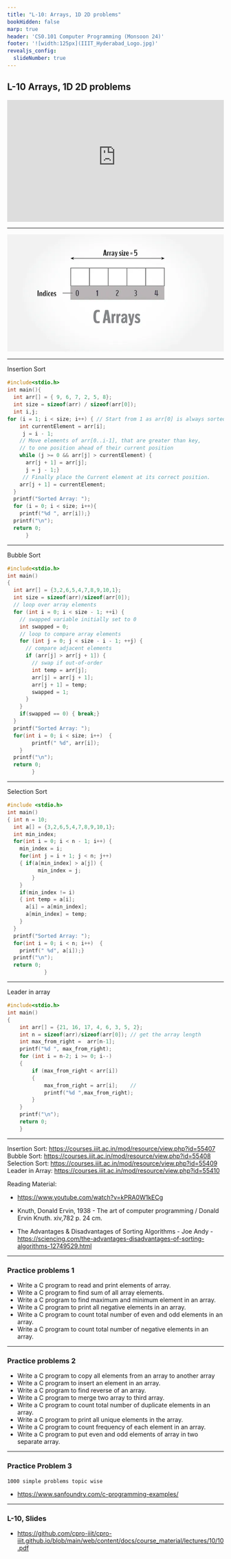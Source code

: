 ```yaml
---
title: "L-10: Arrays, 1D 2D problems"
bookHidden: false
marp: true
header: 'CS0.101 Computer Programming (Monsoon 24)'
footer: '![width:125px](IIIT_Hyderabad_Logo.jpg)'
revealjs_config:
  slideNumber: true
---
```


## L-10 Arrays, 1D 2D problems


<div style="max-width: 640px"><div style="position: relative; padding-bottom: 56.25%; height: 0; overflow: hidden;"><iframe src="https://iiitaphyd-my.sharepoint.com/personal/rc-support_iiit_ac_in/_layouts/15/embed.aspx?UniqueId=1defc217-dc5d-42d5-b9a5-3207ce689a6b&embed=%7B%22ust%22%3Atrue%2C%22hv%22%3A%22CopyEmbedCode%22%7D&referrer=StreamWebApp&referrerScenario=EmbedDialog.Create" width="640" height="360" frameborder="0" scrolling="no" allowfullscreen title="Computer Programming _ SH-2 (09.35AM-10.30AM)-20240828_050100-Meeting Recording.mp4" style="border:none; position: absolute; top: 0; left: 0; right: 0; bottom: 0; height: 100%; max-width: 100%;"></iframe></div></div>


--- 
![alt text](image.png) 

---
Insertion Sort
```c
#include<stdio.h>
int main(){
  int arr[] = { 9, 6, 7, 2, 5, 8};
  int size = sizeof(arr) / sizeof(arr[0]);
  int i,j;
for (i = 1; i < size; i++) { // Start from 1 as arr[0] is always sorted
    int currentElement = arr[i];
     j = i - 1;
    // Move elements of arr[0..i-1], that are greater than key, 
    // to one position ahead of their current position
    while (j >= 0 && arr[j] > currentElement) {
      arr[j + 1] = arr[j];
      j = j - 1;}
     // Finally place the Current element at its correct position.
    arr[j + 1] = currentElement;
  }
  printf("Sorted Array: ");
  for (i = 0; i < size; i++){
    printf("%d ", arr[i]);}
  printf("\n");
  return 0;
      }
```
--- 
Bubble Sort
```c
#include<stdio.h>
int main()
{
  int arr[] = {3,2,6,5,4,7,8,9,10,1};
  int size = sizeof(arr)/sizeof(arr[0]);
  // loop over array elements
  for (int i = 0; i < size - 1; ++i) {
    // swapped variable initially set to 0  
    int swapped = 0;
    // loop to compare array elements
    for (int j = 0; j < size - i - 1; ++j) {
      // compare adjacent elements
      if (arr[j] > arr[j + 1]) {
        // swap if out-of-order
        int temp = arr[j];
        arr[j] = arr[j + 1];
        arr[j + 1] = temp;
        swapped = 1;
      }
    }
    if(swapped == 0) { break;}
  }
  printf("Sorted Array: ");
  for(int i = 0; i < size; i++)  {
        printf(" %d", arr[i]);
    }
  printf("\n");
  return 0;
        }
```
--- 
Selection Sort

```c
#include <stdio.h>
int main()
{ int n = 10;
  int a[] = {3,2,6,5,4,7,8,9,10,1};
  int min_index;
  for(int i = 0; i < n - 1; i++) {
    min_index = i;
    for(int j = i + 1; j < n; j++) 
    { if(a[min_index] > a[j]) {
          min_index = j;
        }
    }
    if(min_index != i)
    { int temp = a[i];
      a[i] = a[min_index];
      a[min_index] = temp;
    }
  }
  printf("Sorted Array: ");
  for(int i = 0; i < n; i++)  {
    printf(" %d", a[i]);}
  printf("\n");
  return 0;
            }
```
---
Leader in array
```c
#include<stdio.h>
int main()
{
    int arr[] = {21, 16, 17, 4, 6, 3, 5, 2};
    int n = sizeof(arr)/sizeof(arr[0]); // get the array length
    int max_from_right =  arr[n-1];
    printf("%d ", max_from_right);
    for (int i = n-2; i >= 0; i--)
    {
        if (max_from_right < arr[i])
        {          
            max_from_right = arr[i];    // 
            printf("%d ",max_from_right);
        }
    }
    printf("\n");
    return 0;
    } 
```
--- 
Insertion Sort: https://courses.iiit.ac.in/mod/resource/view.php?id=55407
Bubble Sort:    https://courses.iiit.ac.in/mod/resource/view.php?id=55408
Selection Sort: https://courses.iiit.ac.in/mod/resource/view.php?id=55409
Leader in Array: https://courses.iiit.ac.in/mod/resource/view.php?id=55410

Reading Material:

- https://www.youtube.com/watch?v=kPRA0W1kECg

- Knuth, Donald Ervin, 1938 - The art of computer programming / Donald Ervin Knuth. xiv,782 p. 24 cm.
- The Advantages & Disadvantages of Sorting Algorithms - Joe Andy - https://sciencing.com/the-advantages-disadvantages-of-sorting-algorithms-12749529.html

---
### Practice problems 1
- Write a C program to read and print elements of array.
- Write a C program to find sum of all array elements.
- Write a C program to find maximum and minimum element in an array.
- Write a C program to print all negative elements in an array.
- Write a C program to count total number of even and odd elements in an array.
- Write a C program to count total number of negative elements in an array.



--- 
### Practice problems 2

- Write a C program to copy all elements from an array to another array
- Write a C program to insert an element in an array.
- Write a C program to find reverse of an array.
- Write a C program to merge two array to third array.
- Write a C program to count total number of duplicate elements in an array.
- Write a C program to print all unique elements in the array.
- Write a C program to count frequency of each element in an array.
- Write a C program to put even and odd elements of array in two separate array.

--- 

### Practice Problem 3 
    1000 simple problems topic wise
- https://www.sanfoundry.com/c-programming-examples/

--- 
### L-10, Slides

- https://github.com/cpro-iiit/cpro-iiit.github.io/blob/main/web/content/docs/course_material/lectures/10/10.pdf